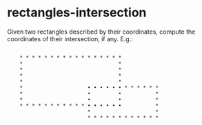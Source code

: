 # rectangles-intersection

Given two rectangles described by their coordinates, compute the coordinates of their intersection, if any. E.g.:

```

    * * * * * * * * * * * * * * * * *
    *                               *
    *                               *
    *                               *
    *                               *
    *                     • • • • • • * * * * * *
    *                     •         •           *
    *                     •         •           *
    * * * * * * * * * * * • • • • • •           *
                          *                     *
                          * * * * * * * * * * * *

```